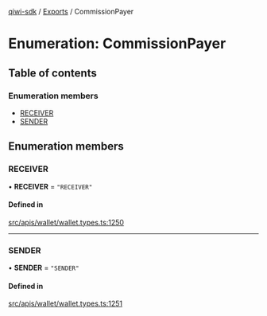 [qiwi-sdk](../README.md) / [Exports](../modules.md) / CommissionPayer

# Enumeration: CommissionPayer

## Table of contents

### Enumeration members

- [RECEIVER](CommissionPayer.md#receiver)
- [SENDER](CommissionPayer.md#sender)

## Enumeration members

### RECEIVER

• **RECEIVER** = `"RECEIVER"`

#### Defined in

[src/apis/wallet/wallet.types.ts:1250](https://github.com/AlexXanderGrib/node-qiwi-sdk/blob/116975d/src/apis/wallet/wallet.types.ts#L1250)

___

### SENDER

• **SENDER** = `"SENDER"`

#### Defined in

[src/apis/wallet/wallet.types.ts:1251](https://github.com/AlexXanderGrib/node-qiwi-sdk/blob/116975d/src/apis/wallet/wallet.types.ts#L1251)
